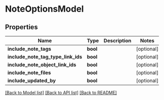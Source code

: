 # NoteOptionsModel

## Properties
Name | Type | Description | Notes
------------ | ------------- | ------------- | -------------
**include_note_tags** | **bool** |  | [optional] 
**include_note_tag_type_link_ids** | **bool** |  | [optional] 
**include_note_object_link_ids** | **bool** |  | [optional] 
**include_note_files** | **bool** |  | [optional] 
**include_updated_by** | **bool** |  | [optional] 

[[Back to Model list]](../README.md#documentation-for-models) [[Back to API list]](../README.md#documentation-for-api-endpoints) [[Back to README]](../README.md)


